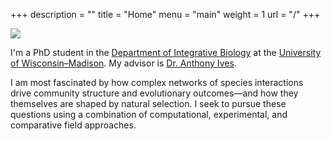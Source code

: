+++
description = ""
title = "Home"
menu = "main"
weight = 1
url = "/"
+++

<!---
My interests lie in population genomics and evolutionary ecology, and I am particularly
fascinated by how ecological (e.g., population dynamics, species interactions) and genomic
processes interact. For my dissertation I am focusing on developing tools for simulating highthroughput
sequencing for populations with complex demographic histories and on the properties
underlying clonal evolution in experimental populations of pea aphids.
-->



<img src="/img/first_gator.jpg" class="center" />


I'm a PhD student in the [Department of Integrative Biology](http://ibio.wisc.edu/) 
at the [University of Wisconsin–Madison](http://www.wisc.edu/). My advisor is 
[Dr. Anthony Ives](http://ives.labs.wisc.edu).

I am most fascinated by how complex networks of species interactions drive community
structure and evolutionary outcomes—and how they themselves are shaped by natural
selection. I seek to pursue these questions using a combination of computational,
experimental, and comparative field approaches.


<!---
Please see above for more information on my previous research,
or click the icons on the left to visit my other pages.
-->